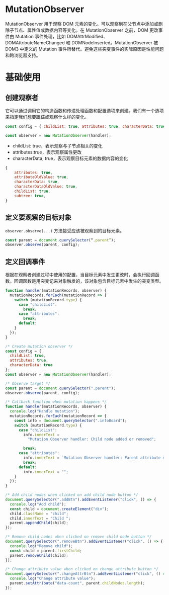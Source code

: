 # MutationObserver

MutationObserver 用于观察 DOM 元素的变化。可以观察到在父节点中添加或删除子节点、属性值或数据内容等变化。在 MutationObserver 之前，DOM 更改事件由 Mutation 事件处理，比如 DOMAttrModified、DOMAttributeNameChanged 和 DOMNodeInserted。MutationObserver 被 DOM3 中定义的 Mutation 事件所替代。避免这些突变事件的实际原因是性能问题和跨浏览器支持。

# 基础使用

## 创建观察者

它可以通过调用它的构造函数和传递处理函数和配置选项来创建。我们有一个选项来指定我们想要跟踪或观察什么样的变化。

```js
const config = { childList: true, attributes: true, characterData: true };

const observer = new MutationObserver(handler);
```

- childList: true，表示观察与子节点相关的变化
- attributes:true，表示观察属性更改
- characterData; true，表示观察目标元素的数据内容的变化

```js
{
    attributes: true,
    attributeOldValue: true,
    characterData: true,
    characterDataOldValue: true,
    childList: true,
    subtree: true,
}
```

## 定义要观察的目标对象

`observer.observe(...)` 方法接受应该被观察到的目标元素。

```js
const parent = document.querySelector(“.parent”);
observer.observe(parent, config);
```

## 定义回调事件

根据在观察者创建过程中使用的配置，当目标元素中发生更改时，会执行回调函数。回调函数是用突变记来对象触发的，该对象包含目标元素中发生的突变类型。

```js
function handler(mutationRecords, observer) {
  mutationRecords.forEach(mutationRecord => {
    switch (mutationRecord.type) {
      case "childList":
        break;
      case "attributes":
        break;
      default:
    }
  });
}
```

```js
/* Create mutation observer */
const config = {
  childList: true,
  attributes: true,
  characterData: true
};
const observer = new MutationObserver(handler);

/* Observe target */
const parent = document.querySelector(".parent");
observer.observe(parent, config);

/* Callback function when mutation happens */
function handler(mutationRecords, observer) {
  console.log("Handle mutation");
  mutationRecords.forEach(mutationRecord => {
    const info = document.querySelector(".infoBoard");
    switch (mutationRecord.type) {
      case "childList":
        info.innerText =
          "Mutation Observer handler: Child node added or removed";

        break;
      case "attributes":
        info.innerText = `Mutation Observer handler: Parent attribute modified: ${mutationRecord.attributeName} : ${mutationRecord.target.children.length}`;
        break;
      default:
        info.innerText = "";
    }
  });
}

/* Add child nodes when clicked on add child node button */
document.querySelector(".addBtn").addEventListener("click", () => {
  console.log("Add child");
  const child = document.createElement("div");
  child.className = "child";
  child.innerText = "Child ";
  parent.appendChild(child);
});

/* Remove child nodes when clicked on remove child node button */
document.querySelector(".removeBtn").addEventListener("click", () => {
  console.log("Remove child");
  const child = parent.firstChild;
  parent.removeChild(child);
});

/* Change attribute value when clicked on change attribute button */
document.querySelector(".changeAttrBtn").addEventListener("click", () => {
  console.log("Change attribute value");
  parent.setAttribute("data-count", parent.childNodes.length);
});
```
